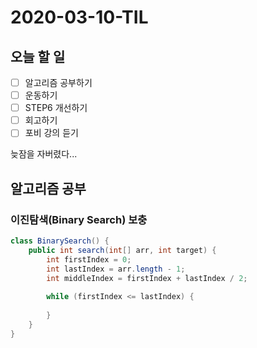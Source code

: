 # 2020-03-10-TIL

## 오늘 할 일

- [ ] 알고리즘 공부하기
- [ ] 운동하기
- [ ] STEP6 개선하기
- [ ] 회고하기
- [ ] 포비 강의 듣기

늦잠을 자버렸다...

## 알고리즘 공부

### 이진탐색(Binary Search) 보충

```java
class BinarySearch() {
    public int search(int[] arr, int target) {
        int firstIndex = 0;
        int lastIndex = arr.length - 1;
        int middleIndex = firstIndex + lastIndex / 2;
      
        while (firstIndex <= lastIndex) {
            
        }
    }
}
```

